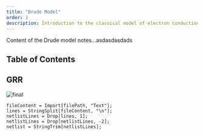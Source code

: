 ```yaml
---
title: "Drude Model"
order: 1
description: Introduction to the classical model of electron conduction.
---
```


Content of the Drude model notes...asdasdasdads

## Table of Contents

## GRR

![final](@assets/images/ee326-webcam/final.png)

```wolfram
fileContent = Import[filePath, "Text"];
lines = StringSplit[fileContent, "\n"];
netlistLines = Drop[lines, 1];
netlistLines = Drop[netlistLines, -2];
netlist = StringTrim[netlistLines];
```
